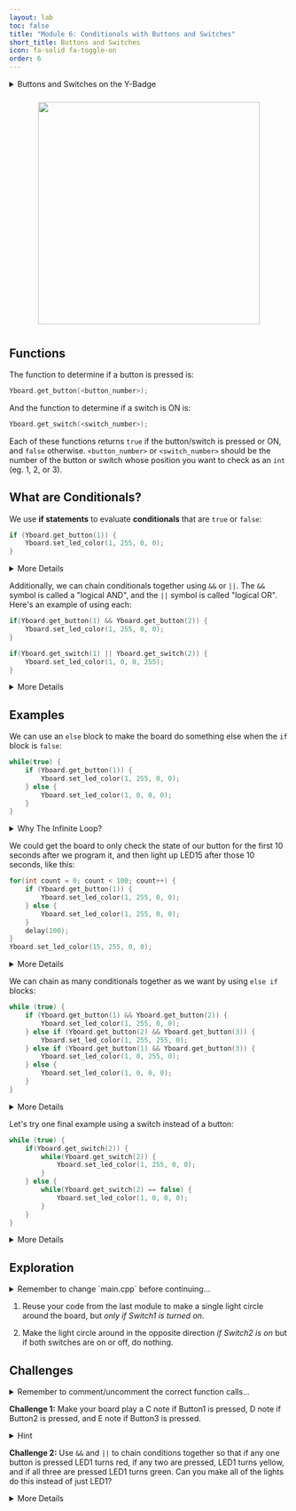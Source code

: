 ```yaml
---
layout: lab
toc: false
title: "Module 6: Conditionals with Buttons and Switches"
short_title: Buttons and Switches
icon: fa-solid fa-toggle-on
order: 6
---
```


<details markdown="block">
<summary markdown="span">Buttons and Switches on the Y-Badge
</summary>

There are 3 buttons and 2 switches we can use to control lights and sound on the Y-Badge board. There is also a switch for powering the board from the battery, and two buttons used to configure the board. All of them are labeled.
</details>

<p align="center"><img src="{% link media/buttons_and_switches.png %}" width="400" hspace="5%" vspace="2%"/></p>

## Functions

The function to determine if a button is pressed is:

```cpp
Yboard.get_button(<button_number>);
```

And the function to determine if a switch is ON is:

```cpp
Yboard.get_switch(<switch_number>);
```


Each of these functions returns `true` if the button/switch is pressed or ON, and `false` otherwise. `<button_number>` or `<switch_number>` should be the number of the button or switch whose position you want to check as an `int` (eg. 1, 2, or 3).

## What are Conditionals?

We use **if statements** to evaluate **conditionals** that are `true` or `false`:

```cpp
if (Yboard.get_button(1)) {
    Yboard.set_led_color(1, 255, 0, 0);
}
```

<details markdown="block">
<summary markdown="span">More Details
</summary>

This block of code tells our board to turn on LED1 _if_ Button1 is pressed. The function `Yboard.get_button()` can be used as a **conditional** because it returns a `true` or `false` value.

Notice that in an **if statement** the **conditional** is placed in parenthesis and the commands to execute if it is true are placed in curly braces.
</details>

Additionally, we can chain conditionals together using `&&` or `||`. The `&&` symbol is called a "logical AND", and the `||` symbol is called "logical OR". Here's an example of using each:

```cpp
if(Yboard.get_button(1) && Yboard.get_button(2)) {
    Yboard.set_led_color(1, 255, 0, 0);
}

if(Yboard.get_switch(1) || Yboard.get_switch(2)) {
    Yboard.set_led_color(1, 0, 0, 255);
}
```

<details markdown="block">
<summary markdown="span">More Details
</summary>

The first `if` statement tells the board "if button 1 AND button 2 are pressed, turn led 1 red". The second `if` statement tells the board "if switch 1 OR switch 2 is on, turn led 1 blue".

There are several other important logical operators. For example, we can compare numbers or values using `==`. For example, `if (1 == 3)...` will always be `false` and `if (1 < 3)...` will always be `true`. On the other hand, `if (Yboard.get_button(1) == true)...` will be `true` if button 1 is pressed and `false` if it is not. Because `Yboard.get_button(1)` already tells us this without comparing it, the `== true` part in this condition is not necessary.

If you want to learn about the other logical operators, google "cpp logical operators".
</details>

## Examples
We can use an `else` block to make the board do something else when the `if` block is `false`:

```cpp
while(true) {
    if (Yboard.get_button(1)) {
        Yboard.set_led_color(1, 255, 0, 0);
    } else {
        Yboard.set_led_color(1, 0, 0, 0);
    }
}
```

<details markdown="block">
<summary markdown="span">Why The Infinite Loop?
</summary>

If you copy one of the above examples into your program, and then try to upload it to your board and press the buttons, LED1 won't turn on! The reason why is that the _if_ statement is run immediately when you upload your code and it is only run once. In order to get the board to _continuously check_ the state of Button1 and turn LED1 on if it is pressed, we need to wrap our `if` statement in a `while` loop.

Let's try combining more loops and if statements!
</details>

We could get the board to only check the state of our button for the first 10 seconds after we program it, and then light up LED15 after those 10 seconds, like this:

```cpp
for(int count = 0; count < 100; count++) {
    if (Yboard.get_button(1)) {
        Yboard.set_led_color(1, 255, 0, 0);
    } else {
        Yboard.set_led_color(1, 255, 0, 0);
    }
    delay(100);
}
Yboard.set_led_color(15, 255, 0, 0);
```

<details markdown="block">
<summary markdown="span">More Details
</summary>

This code block only checks if Button1 is pressed in 0.1 second increments for 10 seconds. 0.1 seconds is faster than the average person can press the button, so it will work just fine, and once the `for` loop is done, you can continue writing your code as normal.
</details>

We can chain as many conditionals together as we want by using `else if` blocks:

```cpp
while (true) {
    if (Yboard.get_button(1) && Yboard.get_button(2)) {
        Yboard.set_led_color(1, 255, 0, 0);
    } else if (Yboard.get_button(2) && Yboard.get_button(3)) {
        Yboard.set_led_color(1, 255, 255, 0);
    } else if (Yboard.get_button(1) && Yboard.get_button(3)) {
        Yboard.set_led_color(1, 0, 255, 0);
    } else {
        Yboard.set_led_color(1, 0, 0, 0);
    }
}
```

<details markdown="block">
<summary markdown="span">More Details
</summary>

Chaining conditionals gives us a lot of freedom to make our code do exactly what we want it to. The above example turns LED1 red, yellow, or green depending on which _two_ buttons we press.
</details>

Let's try one final example using a switch instead of a button:

```cpp
while (true) {
    if(Yboard.get_switch(2)) {
        while(Yboard.get_switch(2)) {
            Yboard.set_led_color(1, 255, 0, 0);
        }
    } else {
        while(Yboard.get_switch(2) == false) {
            Yboard.set_led_color(1, 0, 0, 0);
        }
    }
}
```

<details markdown="block">
<summary markdown="span">More Details
</summary>

Woah! That looks a little scary! We have `if` statements inside of infinite loops, and more `while` loops inside of them. However, this code does exactly the same thing as our first example with a `while` loop above. If Switch2 on our board is ON, LED1 will turn on. And if Switch2 is OFF, LED2 will turn off.

There are a few important things to notice in this example:

* The second conditional checks if Switch2 is NOT on using `Yboard.get_switch(2) == false`
* There is almost always more than one way to write code that works. Be creative, and try to find a solution that is simple, clear, and fast.
</details>

## Exploration
<details markdown="block">
<summary markdown="span">Remember to change `main.cpp` before continuing...
</summary>
> 📝 **_NOTE:_** You will need to go to `main.cpp` and change the comments to call the correct activity function:
```c
// loop_activity();
conditionals_activity();
```
</details>

1. Reuse your code from the last module to make a single light circle around the board, but _only if Switch1 is turned on_.

1. Make the light circle around in the opposite direction _if Switch2 is on_ but if both switches are on or off, do nothing.

## Challenges

<details markdown="block">
<summary markdown="span">Remember to comment/uncomment the correct function calls...
</summary>
_Remember to comment out the `conditionals_exploration();` call in the `conditionals_activity` function and uncomment the correct challenge function:_

```c
conditionals_exploration();
// conditionals_challenge1();
// conditionals_challenge2();
```
</details>

**Challenge 1:** Make your board play a C note if Button1 is pressed, D note if Button2 is pressed, and E note if Button3 is pressed.

<details markdown="block">
<summary markdown="span">Hint
</summary>

You can use a `while` loop inside your `if` statements to play the note for as long as you are holding the button. Use the same condition for both your `if` statements and your nested `while` loop. Set the duration on `speaker_play_note` to something small like 20ms.
</details>

**Challenge 2:** Use `&&` and `||` to chain conditions together so that if any one button is pressed LED1 turns red, if any two are pressed, LED1 turns yellow, and if all three are pressed LED1 turns green. Can you make all of the lights do this instead of just LED1?

<details markdown="block">
<summary markdown="span">More Details
</summary>

Use a `for` loop inside of your `if` statements.
</details>
